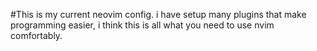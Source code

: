 #This is my current neovim config.
i have setup many plugins that make programming easier, i think this is all what you need
to use nvim comfortably.
